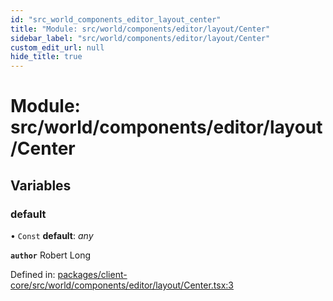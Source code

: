 ```yaml
---
id: "src_world_components_editor_layout_center"
title: "Module: src/world/components/editor/layout/Center"
sidebar_label: "src/world/components/editor/layout/Center"
custom_edit_url: null
hide_title: true
---
```


# Module: src/world/components/editor/layout/Center

## Variables

### default

• `Const` **default**: *any*

**`author`** Robert Long

Defined in: [packages/client-core/src/world/components/editor/layout/Center.tsx:3](https://github.com/xr3ngine/xr3ngine/blob/2d83606b6/packages/client-core/src/world/components/editor/layout/Center.tsx#L3)
